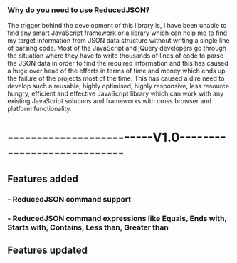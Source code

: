 ### Why do you need to use ReducedJSON?
The trigger behind the development of this library is, I have been unable to find any smart JavaScript framework or a library which can help me to find my target information from JSON data structure without writing a single line of parsing code. Most of the JavaScript and jQuery developers go through the situation where they have to write thousands of lines of code to parse the JSON data in order to find the required information and this has caused a huge over head of the efforts in terms of time and money which ends up the failure of the projects most of the time. This has caused a dire need to develop such a reusable, highly optimised, highly responsive, less resource hungry, efficient and effective JavaScript library which can work with any existing JavaScript solutions and frameworks with cross browser and platform functionality.
# -------------------------V1.0----------------------------
## Features added
### - ReducedJSON command support
### - ReducedJSON command expressions like Equals, Ends with, Starts with, Contains, Less than, Greater than
## Features updated
